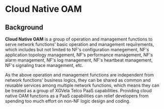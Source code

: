 # Cloud Native OAM

## Background

**Cloud Native OAM** is a group of operation and management functions to serve 
network functions' basic operation and management requirements, which includes 
but not limited to NF's configuration manegement, NF's application topology management, 
NF's performance management, NF's alarm management, NF's log management, NF's heartbeat
management, NF's signaling trace management, etc.



As the above operation and management functions are independent from network functions'
business logics, they can be shared as common and reusable services among multiple network 
functions, which means they can be treated as a group of XGVela Telco PaaS capabilities.
Providing cloud native OAM functions as a PaaS capabilities can relief developers from 
spending too much effort on non-NF logic design and coding.

